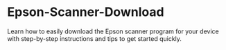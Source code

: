 # Epson-Scanner-Download
Learn how to easily download the Epson scanner program for your device with step-by-step instructions and tips to get started quickly.

